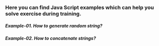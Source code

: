 ### Here you can find Java Script examples which can help you solve exercise during training.

##### Example-01. How to generate random string?
##### Example-02. How to concatenate strings?


